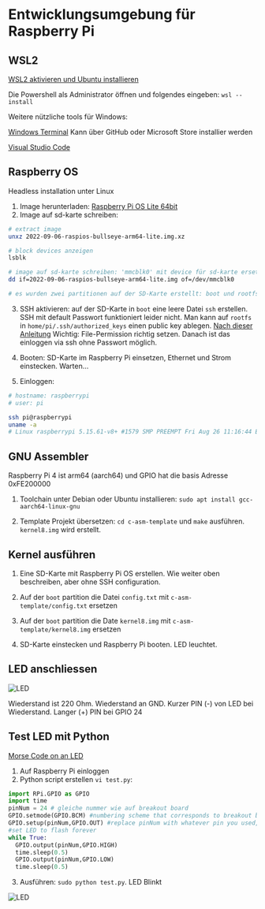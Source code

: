 # Entwicklungsumgebung für Raspberry Pi

## WSL2

[WSL2 aktivieren und Ubuntu installieren](https://docs.microsoft.com/en-us/windows/wsl/install)

Die Powershell als Administrator öffnen und folgendes eingeben:
`wsl --install`

Weitere nützliche tools für Windows:

[Windows Terminal](https://docs.microsoft.com/en-us/windows/terminal/install)
Kann über GitHub oder Microsoft Store installier werden

[Visual Studio Code](https://code.visualstudio.com/)


## Raspberry OS

Headless installation unter Linux

1. Image herunterladen: [Raspberry Pi OS Lite 64bit](https://www.raspberrypi.com/software/operating-systems/)
2. Image auf sd-karte schreiben: 

```bash
# extract image
unxz 2022-09-06-raspios-bullseye-arm64-lite.img.xz

# block devices anzeigen
lsblk

# image auf sd-karte schreiben: 'mmcblk0' mit device für sd-karte ersetzen
dd if=2022-09-06-raspios-bullseye-arm64-lite.img of=/dev/mmcblk0

# es wurden zwei partitionen auf der SD-Karte erstellt: boot und rootfs.
```

3. SSH aktivieren: auf der SD-Karte in `boot` eine leere Datei `ssh` erstellen.
SSH mit default Passwort funktioniert leider nicht. 
Man kann auf `rootfs` in `home/pi/.ssh/authorized_keys` einen public key ablegen.
[Nach dieser Anleitung](https://phoenixnap.com/kb/ssh-with-key) Wichtig: File-Permission richtig setzen.
Danach ist das einloggen via ssh ohne Passwort möglich.

4. Booten: SD-Karte im Raspberry Pi einsetzen, Ethernet und Strom einstecken. Warten...
5. Einloggen: 

```bash
# hostname: raspberrypi
# user: pi

ssh pi@raspberrypi
uname -a
# Linux raspberrypi 5.15.61-v8+ #1579 SMP PREEMPT Fri Aug 26 11:16:44 BST 2022 aarch64 GNU/Linux
```


## GNU Assembler

Raspberry Pi 4 ist arm64 (aarch64) und GPIO hat die basis Adresse 0xFE200000

1. Toolchain unter Debian oder Ubuntu installieren:
`sudo apt install gcc-aarch64-linux-gnu`

2. Template Projekt übersetzen:
`cd c-asm-template` und `make` ausführen. `kernel8.img` wird erstellt.


## Kernel ausführen

1. Eine SD-Karte mit Raspberry Pi OS erstellen. Wie weiter oben beschreiben, aber ohne SSH configuration.

2. Auf der `boot` partition die Datei `config.txt` mit `c-asm-template/config.txt` ersetzen

3. Auf der `boot` partition die Date `kernel8.img` mit `c-asm-template/kernel8.img` ersetzen

4. SD-Karte einstecken und Raspberry Pi booten. LED leuchtet.

## LED anschliessen

![LED](doc/led.jpg)

Wiederstand ist 220 Ohm. Wiederstand an GND. 
Kurzer PIN (-) von LED bei Wiederstand. 
Langer (+) PIN bei GPIO 24


## Test LED mit Python

[Morse Code on an LED](https://www.cl.cam.ac.uk/projects/raspberrypi/tutorials/robot/morse_code/)

1. Auf Raspberry Pi einloggen
2. Python script erstellen `vi test.py`:
```python
import RPi.GPIO as GPIO
import time
pinNum = 24 # gleiche nummer wie auf breakout board
GPIO.setmode(GPIO.BCM) #numbering scheme that corresponds to breakout board and pin layout
GPIO.setup(pinNum,GPIO.OUT) #replace pinNum with whatever pin you used, this sets up that pin as an output
#set LED to flash forever
while True:
  GPIO.output(pinNum,GPIO.HIGH)
  time.sleep(0.5)
  GPIO.output(pinNum,GPIO.LOW)
  time.sleep(0.5)	   
```

3. Ausführen: `sudo python test.py`. LED Blinkt

![LED](doc/pi.jpg)
